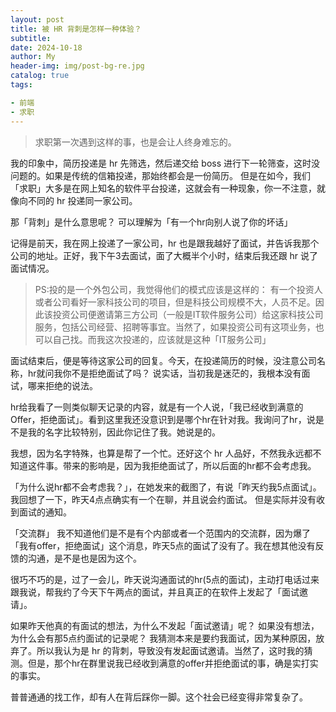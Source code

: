 ```yaml
---
layout: post
title: 被 HR 背刺是怎样一种体验？
subtitle: 
date: 2024-10-18
author: My
header-img: img/post-bg-re.jpg
catalog: true
tags:

- 前端
- 求职
---
```


>求职第一次遇到这样的事，也是会让人终身难忘的。

我的印象中，简历投递是 hr 先筛选，然后递交给 boss 进行下一轮筛查，这时没问题的。如果是传统的信箱投递，那始终都会是一份简历。 但是在如今，我们 「求职」大多是在网上知名的软件平台投递，这就会有一种现象，你一不注意，就像向不同的 hr 投递同一家公司。

那「背刺」是什么意思呢？ 可以理解为「有一个hr向别人说了你的坏话」

记得是前天，我在网上投递了一家公司，hr 也是跟我越好了面试，并告诉我那个公司的地址。正好，我下午3去面试，面了大概半个小时，结束后我还跟 hr 说了面试情况。

>PS:投的是一个外包公司，我觉得他们的模式应该是这样的：
>有一个投资人或者公司看好一家科技公司的项目，但是科技公司规模不大，人员不足。因此该投资公司便邀请第三方公司（一般是IT软件服务公司）给这家科技公司服务，包括公司经营、招聘等事宜。当然了，如果投资公司有这项业务，也可以自己找。而我这次投递的，应该就是这种「IT服务公司」

面试结束后，便是等待这家公司的回复。今天，在投递简历的时候，没注意公司名称，hr就问我你不是拒绝面试了吗？ 说实话，当初我是迷茫的，我根本没有面试，哪来拒绝的说法。

hr给我看了一则类似聊天记录的内容，就是有一个人说，「我已经收到满意的 Offer，拒绝面试」。看到这里我还没意识到是哪个hr在针对我。我询问了hr，说是不是我的名字比较特别，因此你记住了我。她说是的。

我想，因为名字特殊，也算是帮了一个忙。还好这个 hr 人品好，不然我永远都不知道这件事。带来的影响是，因为我拒绝面试了，所以后面的hr都不会考虑我。

「为什么说hr都不会考虑我？」，在她发来的截图了，有说「昨天约我5点面试」。我回想了一下，昨天4点点确实有一个在聊，并且说会约面试。 但是实际并没有收到面试的通知。

「交流群」 我不知道他们是不是有个内部或者一个范围内的交流群，因为爆了 「我有offer，拒绝面试」这个消息，昨天5点的面试了没有了。我在想其他没有反馈的沟通，是不是也是因为这个。

很巧不巧的是，过了一会儿，昨天说沟通面试的hr(5点的面试)，主动打电话过来跟我说，帮我约了今天下午两点的面试，并且真正的在软件上发起了「面试邀请」。

如果昨天他真的有面试的想法，为什么不发起「面试邀请」呢？ 如果没有想法，为什么会有那5点约面试的记录呢？ 我猜测本来是要约我面试，因为某种原因，放弃了。所以我认为是 hr 的背刺，导致没有发起面试邀请。当然了，这时我的猜测。但是，那个hr在群里说我已经收到满意的offer并拒绝面试的事，确是实打实的事实。

普普通通的找工作，却有人在背后踩你一脚。这个社会已经变得非常复杂了。